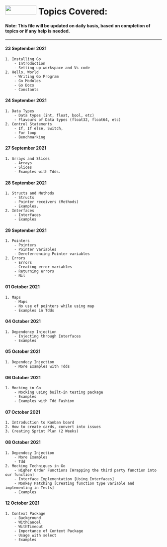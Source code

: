 # <img src="https://golang.org/lib/godoc/images/go-logo-blue.svg" width="100" height="30"> Topics Covered:
#### **Note:** This file will be updated on daily basis, based on completion of topics or if any help is needed.

---

#### 23 September 2021
    1. Installing Go 
        - Introduction
        - Setting up workspace and Vs code
    2. Hello, World
        - Writing Go Program
        - Go Modules
        - Go Docs
        - Constants

#### 24 September 2021
    1. Data Types
        - Data types (int, float, bool, etc)
        - Flavours of Data types (float32, float64, etc)
    2. Control Statements
        - If, If else, Switch, 
        - For loop
        - Benchmarking

#### 27 September 2021
    1. Arrays and Slices
        - Arrays
        - Slices
        - Examples with Tdds.

#### 28 September 2021
    1. Structs and Methods
        - Structs
        - Pointer receivers (Methods)
        - Examples.
    2. Interfaces
        - Interfaces
        - Examples

#### 29 September 2021
    1. Pointers
        - Pointers
        - Pointer Variables
        - Dereferrencing Pointer variables
    2. Errors
        - Errors
        - Creating error variables
        - Returning errors
        - Nil

#### 01 October 2021
    1. Maps
        - Maps
        - No use of pointers while using map
        - Examples in Tdds

#### 04 October 2021
    1. Dependency Injection
        - Injecting through Interfaces
        - Examples

#### 05 October 2021
    1. Dependecy Injection
        - More Examples with Tdds

#### 06 October 2021
    1. Mocking in Go
        - Mocking using built-in testing package
        - Examples
        - Examples with Tdd Fashion

#### 07 October 2021
    1. Introduction to Kanban board
    2. How to create cards, convert into issues
    3. Creating Sprint Plan (2 Weeks)
	
#### 08 October 2021
	1. Dependecy Injection
		- More Examples
		- Tdd
	2. Mocking Techniques in Go
		- Higher Order Functions [Wrapping the third party function into our function]
		- Interface Implementation [Using Interfaces]
		- Monkey Patching [Creating function type variable and implementing in Tests]
		- Examples
		
#### 12 October 2021
	1. Context Package
		- Background 
		- WithCancel 
		- WithTimeout
		- Importance of Context Package
		- Usage with select
		- Examples